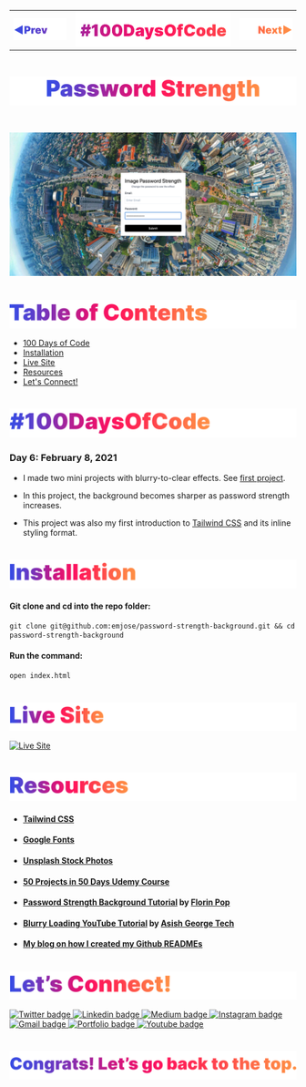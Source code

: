 <p id="header"><p>

<table><tr>
<td> <a href="https://github.com/emjose/blurry-loading/#header"><img src="Assets/header-left.png" alt="previous" style="width: 200px;"/></a> </td>
<td> <a href="https://github.com/emjose/one-hundred/#header"><img src="Assets/header-center.png" alt="100 days of code" style="width: 580px;"/></a> </td>
<td> <a href="https://github.com/emjose/kinetic-loader-1/#header"><img src="Assets/header-right.png" alt="next" style="width: 200px;"/></a> </td>
</tr></table>

<br>

<p id="project-title"><p>

<a href=#table-of-contents>![Password Strength](Assets/inter-006-password-strength.png)</a> 

<br>

<a href="https://emjose.github.io/password-strength-background/">![Password Strength](Assets/preview-006-password-strength.png)</a> 

#

<p id="table-of-contents"><p>

<a href=#table-of-contents>![Table of Contents](Assets/inter-toc.png)</a>  

- [100 Days of Code](#100days)
- [Installation](#installation) 
- [Live Site](#live-site)
- [Resources](#resources)
- [Let's Connect!](#lets-connect) 

#

<p id="100days"><p>

<a href=#100days>![#100DaysOfCode](Assets/inter-100hash.png)</a>  

### Day 6: February 8, 2021
- I made two mini projects with blurry-to-clear effects. See <a href="https://github.com/emjose/blurry-loading/#header">first project</a>.

- In this project, the background becomes sharper as password strength increases.

- This project was also my first introduction to <a href="https://tailwindcss.com/">Tailwind CSS</a> and its inline styling format.

#

<p id="installation"><p>

<a href=#installation>![Installation](Assets/inter-installation.png)</a>  

#### Git clone and cd into the repo folder:
``` 
git clone git@github.com:emjose/password-strength-background.git && cd password-strength-background 
```
#### Run the command:
```
open index.html
```

#

<p id="live-site"><p>

<a href="https://emjose.github.io/password-strength-background/">![Live Site](Assets/inter-live-site.png)</a>  

<a href="https://emjose.github.io/password-strength-background/">![Live Site](Assets/006-password.gif)</a>

#

<p id="resources"><p>

<a href=#resources>![Resources](Assets/inter-resources.png)</a>  

- #### [Tailwind CSS](https://tailwindcss.com/)

- #### [Google Fonts](https://fonts.google.com/)

- #### [Unsplash Stock Photos](https://unsplash.com/)

- #### [50 Projects in 50 Days Udemy Course](https://www.udemy.com/course/50-projects-50-days/)

- #### [Password Strength Background Tutorial](https://youtu.be/Ga5dOwAQj0o) by [Florin Pop](https://www.youtube.com/channel/UCeU-1X402kT-JlLdAitxSMA)

- #### [Blurry Loading YouTube Tutorial](https://youtu.be/kUHMRyUfdKw) by [Asish George Tech](https://www.youtube.com/channel/UC9v2BVgmJCQNN_RJKN6pZDw)

- #### [My blog on how I created my Github READMEs](https://emmanueljose.medium.com/readme-a-makeover-story-b9c7be37a6de?sk=7ae6623d365409d875753e4604e42ffd) 

#

<p id="lets-connect"><p>

<a href=#lets-connect>![Let's Connect!](Assets/inter-lets-connect.png)</a>

<p><a href="https://twitter.com/Emmanuel_Labor"><img src="https://img.shields.io/badge/twitter-%231DA1F2.svg?&style=for-the-badge&logo=twitter&logoColor=white" height=30 width=90 alt="Twitter badge"> <a href="https://www.linkedin.com/in/emmanuelpjose/"><img src="https://img.shields.io/badge/linkedin-%230064e7.svg?&style=for-the-badge&logo=linkedin&logoColor=white" height=30 width=90 alt="Linkedin badge"> <a href="https://emmanueljose.medium.com/"><img src="https://img.shields.io/badge/medium-%238700f5.svg?&style=for-the-badge&logo=medium&logoColor=white" height=30 width=90 alt="Medium badge"> <a href="https://www.instagram.com/emmanuel_jose/"><img src="https://img.shields.io/badge/instagram-%23ff0077.svg?&style=for-the-badge&logo=instagram&logoColor=white" height=30 width=90 alt="Instagram badge"> <a href="mailto:emjose@gmail.com"><img src="https://img.shields.io/badge/gmail-%23fd1745.svg?&style=for-the-badge&logo=gmail&logoColor=white" height=30 width=90 alt="Gmail badge"> <a href="https://www.emmanuel-jose.com/"><img src="https://img.shields.io/badge/portfolio-%23FF0000.svg?&style=for-the-badge&logoColor=white" height=30 width=90 alt="Portfolio badge"> <a href="https://github.com/emjose"><img src="https://img.shields.io/badge/github-%23ff8e44.svg?&style=for-the-badge&logo=github&logoColor=white" height=30 width=90 alt="Youtube badge"></p>

#

<a href=#header>![Back to Top](Assets/inter-congrats.png)</a>